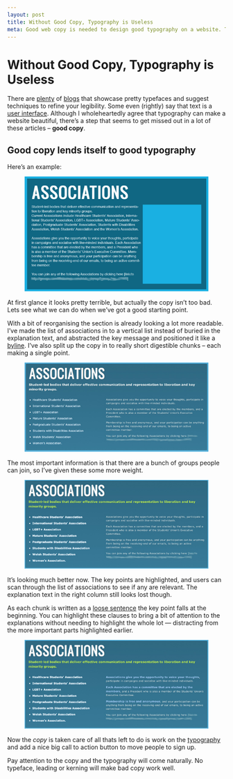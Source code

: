 ```yaml
---
layout: post
title: Without Good Copy, Typography is Useless
meta: Good web copy is needed to design good typography on a website. This article shows how good copy can be well formatted.
---
```


# Without Good Copy, Typography is Useless

There are [plenty](http://www.freddesign.co.uk/2009/12/archive/rules-for-good-typography) of [blogs](http://ilovetypography.com/2007/09/19/15-excellent-examples-of-web-typography) that showcase pretty typefaces and suggest techniques to refine your legibility. Some even (rightly) say that text is a [user interface](http://www.cameronmoll.com/archives/001266.html). Although I wholeheartedly agree that typography can make a website beautiful, there&rsquo;s a step that seems to get missed out in a lot of these articles – **good copy**.

## Good copy lends itself to good typography

Here&rsquo;s an example: 

<figure>
	<img src="/images/posts/associations-original.jpg" alt="Screenshot of copy pasted in to content area without thought" />
</figure>

At first glance it looks pretty terrible, but actually the copy isn&rsquo;t too bad. Lets see what we can do when we&rsquo;ve got a good starting point.

With a bit of reorganising the section is already looking a lot more readable. I&rsquo;ve made the list of associations in to a vertical list instead of buried in the explanation text, and abstracted the key message and positioned it like a [byline](http://en.wikipedia.org/wiki/Byline). I&rsquo;ve also split up the copy in to really short digestible chunks – each making a single point.

<figure>
	<img src="/images/posts/associations-stage-1.jpg" alt="Screenshot of copy reorganised in to sensible chunks" />
</figure>

The most important information is that there are a bunch of groups people can join, so I&rsquo;ve given these some more weight. 

<figure>
	<img src="/images/posts/associations-stage-2.jpg" alt="Screenshot of copy with highlighted key points" />
</figure>

It&rsquo;s looking much better now. The key points are highlighted, and users can scan through the list of associations to see if any are relevant. The explanation text in the right column still looks lost though.

As each chunk is written as a [loose sentence](http://en.wikipedia.org/wiki/Writing_style#The_loose_sentence) the key point falls at the beginning. You can highlight these clauses to bring a bit of attention to the explanations without needing to highlight the whole lot — distracting from the more important parts highlighted earlier.

<figure>
	<img src="/images/posts/associations-stage-3.jpg" alt="Screenshot of final version of copy with explanation text given more weight" />
</figure>

Now the *copy* is taken care of all thats left to do is work on the [typography](http://en.wikipedia.org/wiki/Typography) and add a nice big call to action button to move people to sign up.

Pay attention to the copy and the typography will come naturally. No typeface, leading or kerning will make bad copy work well. 










